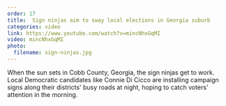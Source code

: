 ```yaml
---
order: 17
title:  Sign ninjas aim to sway local elections in Georgia suburb
categories: video
link: https://www.youtube.com/watch?v=mincNhxGqMI
video: mincNhxGqMI
photo:
  filename: sign-ninjas.jpg
---
```


When the sun sets in Cobb County, Georgia, the sign ninjas get to work. Local Democratic candidates like Connie Di Cicco are installing campaign signs along their districts' busy roads at night, hoping to catch voters' attention in the morning.